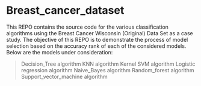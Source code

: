 # Breast_cancer_dataset
This REPO contains the source code for the various classification algorithms using the Breast Cancer Wisconsin (Original) Data Set as a case study. The objective of this REPO is to demonstrate the process of model selection based on the accuracy rank of each of the considered models.
Below are the models under consideration:
  > Decision_Tree algorithm
  > KNN algorithm
  > Kernel SVM algorithm
  > Logistic regression algorithm
  > Naive_Bayes algorithm
  > Random_forest algorithm
  > Support_vector_machine algorithm
